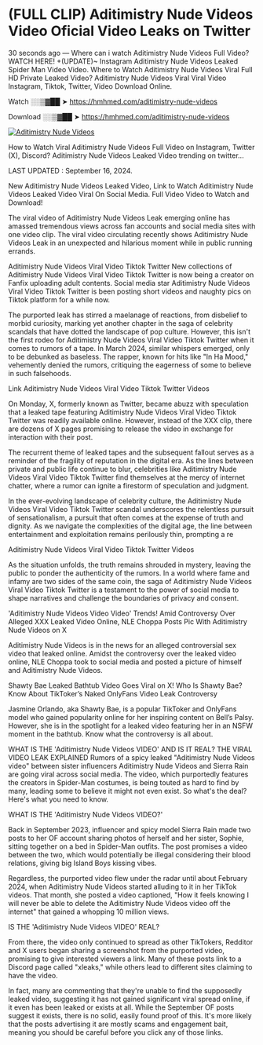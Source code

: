 # (FULL CLIP) Aditimistry Nude Videos Video Oficial Video Leaks on Twitter

30 seconds ago — Where can i watch Aditimistry Nude Videos Full Video? WATCH HERE! +(UPDATE)~ Instagram Aditimistry Nude Videos Leaked Spider Man Video Video. Where to Watch Aditimistry Nude Videos Viral Full HD Private Leaked Video? Aditimistry Nude Videos Viral Viral Video Instagram, Tiktok, Twitter, Video Download Online.

Watch ░░▒▓██ ➤ https://hmhmed.com/aditimistry-nude-videos

Download ░░▒▓██ ➤ https://hmhmed.com/aditimistry-nude-videos

[![Aditimistry Nude Videos](https://i.imgur.com/dJHk4Zq.gif)](https://hmhmed.com/aditimistry-nude-videos)

How to Watch Viral Aditimistry Nude Videos Full Video on Instagram, Twitter (X), Discord? Aditimistry Nude Videos Leaked Video trending on twitter...

LAST UPDATED : September 16, 2024.

New Aditimistry Nude Videos Leaked Video, Link to Watch Aditimistry Nude Videos Leaked Video Viral On Social Media. Full Video Video to Watch and Download!

The viral video of Aditimistry Nude Videos Leak emerging online has amassed tremendous views across fan accounts and social media sites with one video clip. The viral video circulating recently shows Aditimistry Nude Videos Leak in an unexpected and hilarious moment while in public running errands.

Aditimistry Nude Videos Viral Video Tiktok Twitter New collections of Aditimistry Nude Videos Viral Video Tiktok Twitter is now being a creator on Fanfix uploading adult contents. Social media star Aditimistry Nude Videos Viral Video Tiktok Twitter is been posting short videos and naughty pics on Tiktok platform for a while now.

The purported leak has stirred a maelanage of reactions, from disbelief to morbid curiosity, marking yet another chapter in the saga of celebrity scandals that have dotted the landscape of pop culture. However, this isn't the first rodeo for Aditimistry Nude Videos Viral Video Tiktok Twitter when it comes to rumors of a tape. In March 2024, similar whispers emerged, only to be debunked as baseless. The rapper, known for hits like "In Ha Mood," vehemently denied the rumors, critiquing the eagerness of some to believe in such falsehoods.

Link Aditimistry Nude Videos Viral Video Tiktok Twitter Videos

On Monday, X, formerly known as Twitter, became abuzz with speculation that a leaked tape featuring Aditimistry Nude Videos Viral Video Tiktok Twitter was readily available online. However, instead of the XXX clip, there are dozens of X pages promising to release the video in exchange for interaction with their post.

The recurrent theme of leaked tapes and the subsequent fallout serves as a reminder of the fragility of reputation in the digital era. As the lines between private and public life continue to blur, celebrities like Aditimistry Nude Videos Viral Video Tiktok Twitter find themselves at the mercy of internet chatter, where a rumor can ignite a firestorm of speculation and judgment.

In the ever-evolving landscape of celebrity culture, the Aditimistry Nude Videos Viral Video Tiktok Twitter scandal underscores the relentless pursuit of sensationalism, a pursuit that often comes at the expense of truth and dignity. As we navigate the complexities of the digital age, the line between entertainment and exploitation remains perilously thin, prompting a re

Aditimistry Nude Videos Viral Video Tiktok Twitter Videos

As the situation unfolds, the truth remains shrouded in mystery, leaving the public to ponder the authenticity of the rumors. In a world where fame and infamy are two sides of the same coin, the saga of Aditimistry Nude Videos Viral Video Tiktok Twitter is a testament to the power of social media to shape narratives and challenge the boundaries of privacy and consent.

'Aditimistry Nude Videos Video Video' Trends! Amid Controversy Over Alleged XXX Leaked Video Online, NLE Choppa Posts Pic With Aditimistry Nude Videos on X

Aditimistry Nude Videos is in the news for an alleged controversial sex video that leaked online. Amidst the controversy over the leaked video online, NLE Choppa took to social media and posted a picture of himself and Aditimistry Nude Videos.

Shawty Bae Leaked Bathtub Video Goes Viral on X! Who Is Shawty Bae? Know About TikToker’s Naked OnlyFans Video Leak Controversy

Jasmine Orlando, aka Shawty Bae, is a popular TikToker and OnlyFans model who gained popularity online for her inspiring content on Bell’s Palsy. However, she is in the spotlight for a leaked video featuring her in an NSFW moment in the bathtub. Know what the controversy is all about.

WHAT IS THE 'Aditimistry Nude Videos VIDEO' AND IS IT REAL? THE VIRAL VIDEO LEAK EXPLAINED Rumors of a spicy leaked "Aditimistry Nude Videos video" between sister influencers Aditimistry Nude Videos and Sierra Rain are going viral across social media. The video, which purportedly features the creators in Spider-Man costumes, is being touted as hard to find by many, leading some to believe it might not even exist. So what's the deal? Here's what you need to know.

WHAT IS THE 'Aditimistry Nude Videos VIDEO?'

Back in September 2023, influencer and spicy model Sierra Rain made two posts to her OF account sharing photos of herself and her sister, Sophie, sitting together on a bed in Spider-Man outfits. The post promises a video between the two, which would potentially be illegal considering their blood relations, giving big Island Boys kissing vibes.

Regardless, the purported video flew under the radar until about February 2024, when Aditimistry Nude Videos started alluding to it in her TikTok videos. That month, she posted a video captioned, "How it feels knowing I will never be able to delete the Aditimistry Nude Videos video off the internet" that gained a whopping 10 million views.

IS THE 'Aditimistry Nude Videos VIDEO' REAL?

From there, the video only continued to spread as other TikTokers, Redditor and X users began sharing a screenshot from the purported video, promising to give interested viewers a link. Many of these posts link to a Discord page called "xleaks," while others lead to different sites claiming to have the video.

In fact, many are commenting that they're unable to find the supposedly leaked video, suggesting it has not gained significant viral spread online, if it even has been leaked or exists at all. While the September OF posts suggest it exists, there is no solid, easily found proof of this. It's more likely that the posts advertising it are mostly scams and engagement bait, meaning you should be careful before you click any of those links.
